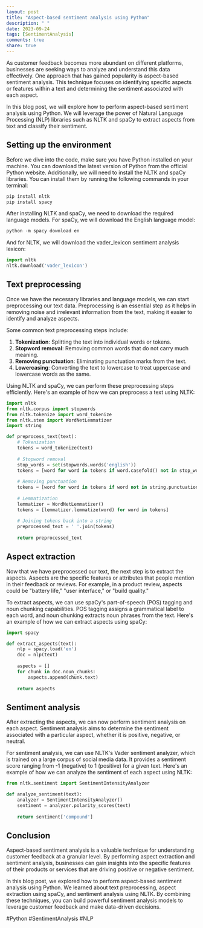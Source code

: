 ```yaml
---
layout: post
title: "Aspect-based sentiment analysis using Python"
description: " "
date: 2023-09-24
tags: [SentimentAnalysis]
comments: true
share: true
---
```


As customer feedback becomes more abundant on different platforms, businesses are seeking ways to analyze and understand this data effectively. One approach that has gained popularity is aspect-based sentiment analysis. This technique focuses on identifying specific aspects or features within a text and determining the sentiment associated with each aspect.

In this blog post, we will explore how to perform aspect-based sentiment analysis using Python. We will leverage the power of Natural Language Processing (NLP) libraries such as NLTK and spaCy to extract aspects from text and classify their sentiment.

## Setting up the environment

Before we dive into the code, make sure you have Python installed on your machine. You can download the latest version of Python from the official Python website. Additionally, we will need to install the NLTK and spaCy libraries. You can install them by running the following commands in your terminal:

```python
pip install nltk
pip install spacy
```

After installing NLTK and spaCy, we need to download the required language models. For spaCy, we will download the English language model:

```python
python -m spacy download en
```

And for NLTK, we will download the vader_lexicon sentiment analysis lexicon:

```python
import nltk
nltk.download('vader_lexicon')
```

## Text preprocessing

Once we have the necessary libraries and language models, we can start preprocessing our text data. Preprocessing is an essential step as it helps in removing noise and irrelevant information from the text, making it easier to identify and analyze aspects.

Some common text preprocessing steps include:

1. **Tokenization**: Splitting the text into individual words or tokens.
2. **Stopword removal**: Removing common words that do not carry much meaning.
3. **Removing punctuation**: Eliminating punctuation marks from the text.
4. **Lowercasing**: Converting the text to lowercase to treat uppercase and lowercase words as the same.

Using NLTK and spaCy, we can perform these preprocessing steps efficiently. Here's an example of how we can preprocess a text using NLTK:

```python
import nltk
from nltk.corpus import stopwords
from nltk.tokenize import word_tokenize
from nltk.stem import WordNetLemmatizer
import string

def preprocess_text(text):
    # Tokenization
    tokens = word_tokenize(text)
    
    # Stopword removal
    stop_words = set(stopwords.words('english'))
    tokens = [word for word in tokens if word.casefold() not in stop_words]
    
    # Removing punctuation
    tokens = [word for word in tokens if word not in string.punctuation]
    
    # Lemmatization
    lemmatizer = WordNetLemmatizer()
    tokens = [lemmatizer.lemmatize(word) for word in tokens]
    
    # Joining tokens back into a string
    preprocessed_text = ' '.join(tokens)
    
    return preprocessed_text
```

## Aspect extraction

Now that we have preprocessed our text, the next step is to extract the aspects. Aspects are the specific features or attributes that people mention in their feedback or reviews. For example, in a product review, aspects could be "battery life," "user interface," or "build quality."

To extract aspects, we can use spaCy's part-of-speech (POS) tagging and noun chunking capabilities. POS tagging assigns a grammatical label to each word, and noun chunking extracts noun phrases from the text. Here's an example of how we can extract aspects using spaCy:

```python
import spacy

def extract_aspects(text):
    nlp = spacy.load('en')
    doc = nlp(text)
    
    aspects = []
    for chunk in doc.noun_chunks:
        aspects.append(chunk.text)
    
    return aspects
```

## Sentiment analysis

After extracting the aspects, we can now perform sentiment analysis on each aspect. Sentiment analysis aims to determine the sentiment associated with a particular aspect, whether it is positive, negative, or neutral.

For sentiment analysis, we can use NLTK's Vader sentiment analyzer, which is trained on a large corpus of social media data. It provides a sentiment score ranging from -1 (negative) to 1 (positive) for a given text. Here's an example of how we can analyze the sentiment of each aspect using NLTK:

```python
from nltk.sentiment import SentimentIntensityAnalyzer

def analyze_sentiment(text):
    analyzer = SentimentIntensityAnalyzer()
    sentiment = analyzer.polarity_scores(text)
    
    return sentiment['compound']
```

## Conclusion

Aspect-based sentiment analysis is a valuable technique for understanding customer feedback at a granular level. By performing aspect extraction and sentiment analysis, businesses can gain insights into the specific features of their products or services that are driving positive or negative sentiment.

In this blog post, we explored how to perform aspect-based sentiment analysis using Python. We learned about text preprocessing, aspect extraction using spaCy, and sentiment analysis using NLTK. By combining these techniques, you can build powerful sentiment analysis models to leverage customer feedback and make data-driven decisions.

#Python #SentimentAnalysis #NLP